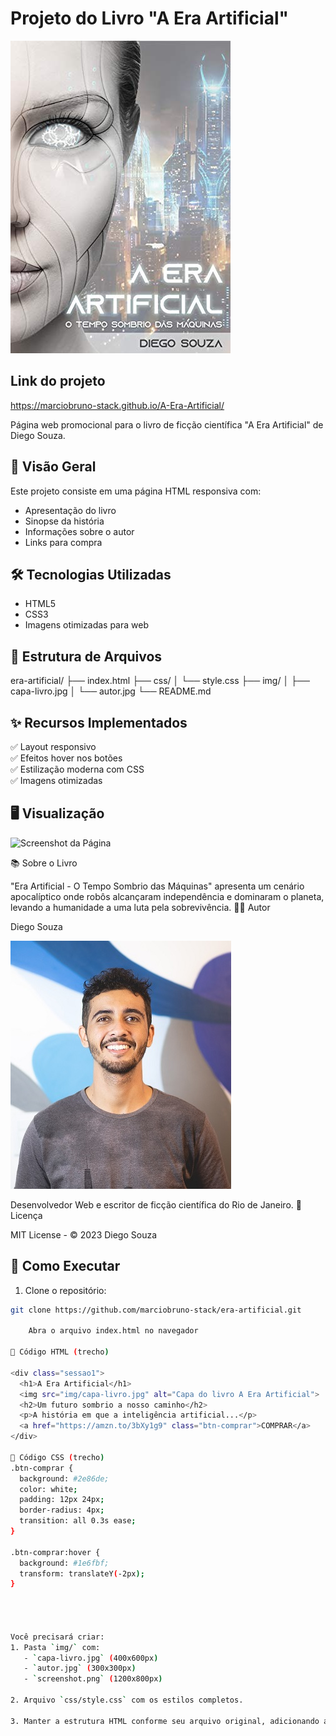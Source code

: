 # Projeto do Livro "A Era Artificial"

![Capa do Livro](img/capa-livro.jpg)

## Link do projeto
https://marciobruno-stack.github.io/A-Era-Artificial/

Página web promocional para o livro de ficção científica "A Era Artificial" de Diego Souza.

## 📌 Visão Geral

Este projeto consiste em uma página HTML responsiva com:
- Apresentação do livro
- Sinopse da história
- Informações sobre o autor
- Links para compra

## 🛠 Tecnologias Utilizadas

- HTML5
- CSS3
- Imagens otimizadas para web

## 🎨 Estrutura de Arquivos
era-artificial/
├── index.html
├── css/
│ └── style.css
├── img/
│ ├── capa-livro.jpg
│ └── autor.jpg
└── README.md

## ✨ Recursos Implementados

✅ Layout responsivo  
✅ Efeitos hover nos botões  
✅ Estilização moderna com CSS  
✅ Imagens otimizadas  

## 🖥️ Visualização

![Screenshot da Página](img/screenshot.png)

📚 Sobre o Livro

"Era Artificial - O Tempo Sombrio das Máquinas" apresenta um cenário apocalíptico onde robôs alcançaram independência e dominaram o planeta, levando a humanidade a uma luta pela sobrevivência.
👨‍💻 Autor

Diego Souza

![Foto do autos](img/autor.jpg)

Desenvolvedor Web e escritor de ficção científica do Rio de Janeiro.
📜 Licença

MIT License - © 2023 Diego Souza

## 🚀 Como Executar

1. Clone o repositório:
```bash
git clone https://github.com/marciobruno-stack/era-artificial.git

    Abra o arquivo index.html no navegador

📝 Código HTML (trecho)

<div class="sessao1">
  <h1>A Era Artificial</h1>
  <img src="img/capa-livro.jpg" alt="Capa do livro A Era Artificial">
  <h2>Um futuro sombrio a nosso caminho</h2>
  <p>A história em que a inteligência artificial...</p>
  <a href="https://amzn.to/3bXy1g9" class="btn-comprar">COMPRAR</a>
</div>

🎨 Código CSS (trecho)
.btn-comprar {
  background: #2e86de;
  color: white;
  padding: 12px 24px;
  border-radius: 4px;
  transition: all 0.3s ease;
}

.btn-comprar:hover {
  background: #1e6fbf;
  transform: translateY(-2px);
}




Você precisará criar:
1. Pasta `img/` com:
   - `capa-livro.jpg` (400x600px)
   - `autor.jpg` (300x300px)
   - `screenshot.png` (1200x800px)

2. Arquivo `css/style.css` com os estilos completos.

3. Manter a estrutura HTML conforme seu arquivo original, adicionando as classes para estilização.
